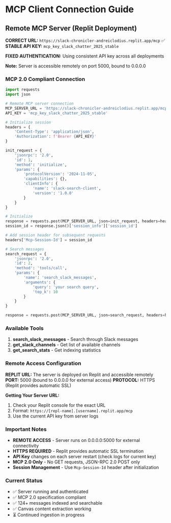 # MCP Client Connection Guide

## Remote MCP Server (Replit Deployment)

**CORRECT URL:** `https://slack-chronicler-andreiclodius.replit.app/mcp` ✅  
**STABLE API KEY:** `mcp_key_slack_chatter_2025_stable`

**FIXED AUTHENTICATION:** Using consistent API key across all deployments

**Note:** Server is accessible remotely on port 5000, bound to 0.0.0.0

### MCP 2.0 Compliant Connection

```python
import requests
import json

# Remote MCP server connection
MCP_SERVER_URL = 'https://slack-chronicler-andreiclodius.replit.app/mcp'
API_KEY = 'mcp_key_slack_chatter_2025_stable'

# Initialize session
headers = {
    'Content-Type': 'application/json',
    'Authorization': f'Bearer {API_KEY}'
}

init_request = {
    'jsonrpc': '2.0',
    'id': 1,
    'method': 'initialize',
    'params': {
        'protocolVersion': '2024-11-05',
        'capabilities': {},
        'clientInfo': {
            'name': 'slack-search-client',
            'version': '1.0.0'
        }
    }
}

# Initialize
response = requests.post(MCP_SERVER_URL, json=init_request, headers=headers)
session_id = response.json()['session_info']['session_id']

# Add session header for subsequent requests
headers['Mcp-Session-Id'] = session_id

# Search messages
search_request = {
    'jsonrpc': '2.0',
    'id': 2,
    'method': 'tools/call',
    'params': {
        'name': 'search_slack_messages',
        'arguments': {
            'query': 'your search query',
            'top_k': 10
        }
    }
}

response = requests.post(MCP_SERVER_URL, json=search_request, headers=headers)
```

### Available Tools

1. **search_slack_messages** - Search through Slack messages
2. **get_slack_channels** - Get list of available channels  
3. **get_search_stats** - Get indexing statistics

### Remote Access Configuration

**REPLIT URL:** The server is deployed on Replit and accessible remotely
**PORT:** 5000 (bound to 0.0.0.0 for external access)
**PROTOCOL:** HTTPS (Replit provides automatic SSL)

**Getting Your Server URL:**
1. Check your Replit console for the exact URL
2. Format: `https://[repl-name].[username].replit.app/mcp`
3. Use the current API key from server logs

### Important Notes

- **REMOTE ACCESS** - Server runs on 0.0.0.0:5000 for external connectivity
- **HTTPS REQUIRED** - Replit provides automatic SSL termination  
- **API Key** changes on each server restart (check logs for current key)
- **MCP 2.0 Only** - No GET requests, JSON-RPC 2.0 POST only
- **Session Management** - Use `Mcp-Session-Id` header after initialization

### Current Status

- ✅ Server running and authenticated
- ✅ MCP 2.0 specification compliant
- ✅ 124+ messages indexed and searchable
- ✅ Canvas content extraction working
- ⏳ Continued ingestion in progress